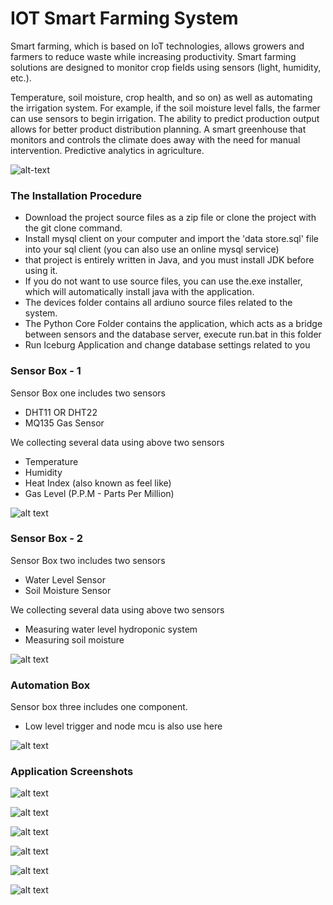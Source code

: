 # IOT Smart Farming System

Smart farming, which is based on IoT technologies, allows growers and farmers to reduce waste while increasing productivity. Smart farming solutions are designed to monitor crop fields using sensors (light, humidity, etc.).

Temperature, soil moisture, crop health, and so on) as well as automating the irrigation system. For example, if the soil moisture level falls, the farmer can use sensors to begin irrigation. The ability to predict production output allows for better product distribution planning. A smart greenhouse that monitors and controls the climate does away with the need for manual intervention. Predictive analytics in agriculture.

![alt-text](https://github.com/Deshan555/IOT-Smart_Farming/blob/main/Application%20Screenshots/Untitled%20Diagram.drawio.png)

### The Installation Procedure

- Download the project source files as a zip file or clone the project with the git clone command.
- Install mysql client on your computer and import the 'data store.sql' file into your sql client (you can also use an online mysql service) 
- that project is entirely written in Java, and you must install JDK before using it.
- If you do not want to use source files, you can use the.exe installer, which will automatically install java with the application. 
- The devices folder contains all ardiuno source files related to the system. 
- The Python Core Folder contains the application, which acts as a bridge between sensors and the database server, execute run.bat in this folder 
- Run Iceburg Application and change database settings related to you
### Sensor Box - 1

Sensor Box one includes two sensors
- DHT11 OR DHT22
- MQ135 Gas Sensor

We collecting several data using above two sensors
- Temperature
- Humidity
- Heat Index (also known as feel like)
- Gas Level (P.P.M - Parts Per Million)

 ![alt text](https://github.com/Deshan555/IOT-Smart_Farming/blob/main/Application%20Screenshots/sensor%20box%201.jpg)


### Sensor Box - 2

Sensor Box two includes two sensors
- Water Level Sensor
- Soil Moisture Sensor

We collecting several data using above two sensors
- Measuring water level hydroponic system
- Measuring soil moisture

 ![alt text](https://github.com/Deshan555/IOT-Smart_Farming/blob/main/Application%20Screenshots/sensor%20box%202.jpg)

### Automation Box

Sensor box three includes one component.
- Low level trigger and node mcu is also use here

 ![alt text](https://github.com/Deshan555/IOT-Smart_Farming/blob/main/Application%20Screenshots/Automation-box.jpg)

### Application Screenshots

![alt text](https://github.com/Deshan555/IOT-Smart_Farming/blob/main/Application%20Screenshots/Screenshot_1.png)

![alt text](https://github.com/Deshan555/IOT-Smart_Farming/blob/main/Application%20Screenshots/Screenshot_2.png)

![alt text](https://github.com/Deshan555/IOT-Smart_Farming/blob/main/Application%20Screenshots/Screenshot_3.png)

![alt text](https://github.com/Deshan555/IOT-Smart_Farming/blob/main/Application%20Screenshots/Screenshot_4.png)

![alt text](https://github.com/Deshan555/IOT-Smart_Farming/blob/main/Application%20Screenshots/Screenshot_5.png)

![alt text](https://github.com/Deshan555/IOT-Smart_Farming/blob/main/Application%20Screenshots/Screenshot_6.png)
